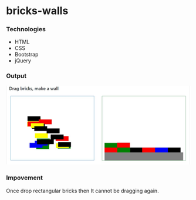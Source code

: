 # bricks-walls

### Technologies
* HTML
* CSS 
* Bootstrap
* jQuery
### Output
![Output](https://github.com/Mfarzana/bricks-walls/blob/master/img/screen2.jpg)

### Impovement 
Once drop rectangular bricks then It cannot be dragging again.
